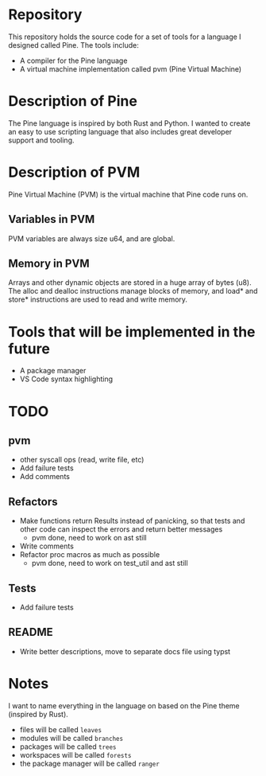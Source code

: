 # Repository
This repository holds the source code for a set of tools for a language I designed called Pine.
The tools include:
- A compiler for the Pine language
- A virtual machine implementation called pvm (Pine Virtual Machine)

# Description of Pine

The Pine language is inspired by both Rust and Python. I wanted to create an easy to use scripting language that
also includes great developer support and tooling.

# Description of PVM

Pine Virtual Machine (PVM) is the virtual machine that Pine code runs on.

## Variables in PVM

PVM variables are always size u64, and are global.

## Memory in PVM

Arrays and other dynamic objects are stored in a huge array of bytes (u8).
The alloc and dealloc instructions manage blocks of memory, and load* and store* instructions
are used to read and write memory.


# Tools that will be implemented in the future
- A package manager
- VS Code syntax highlighting

# TODO
## pvm
- other syscall ops (read, write file, etc)
- Add failure tests
- Add comments

## Refactors
- Make functions return Results instead of panicking, so that tests and other code can inspect the errors and return better messages
  - pvm done, need to work on ast still
- Write comments
- Refactor proc macros as much as possible
  - pvm done, need to work on test_util and ast still

## Tests
- Add failure tests

## README
- Write better descriptions, move to separate docs file using typst

# Notes

I want to name everything in the language on based on the Pine theme (inspired by Rust).
- files will be called `leaves`
- modules will be called `branches`
- packages will be called `trees`
- workspaces will be called `forests`
- the package manager will be called `ranger`